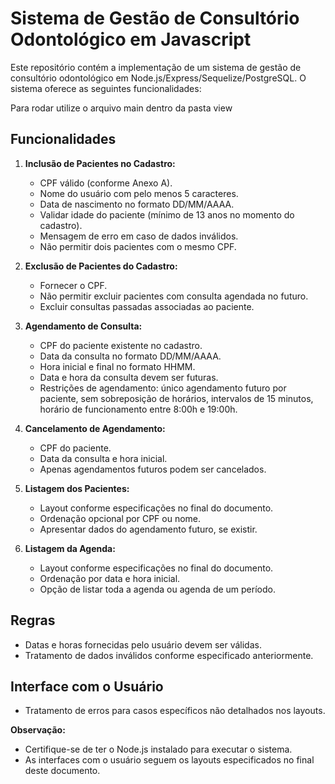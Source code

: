 # Sistema de Gestão de Consultório Odontológico em Javascript

Este repositório contém a implementação de um sistema de gestão de consultório odontológico em Node.js/Express/Sequelize/PostgreSQL. O sistema oferece as seguintes funcionalidades:

Para rodar utilize o arquivo main dentro da pasta view

## Funcionalidades

1. **Inclusão de Pacientes no Cadastro:**
   - CPF válido (conforme Anexo A).
   - Nome do usuário com pelo menos 5 caracteres.
   - Data de nascimento no formato DD/MM/AAAA.
   - Validar idade do paciente (mínimo de 13 anos no momento do cadastro).
   - Mensagem de erro em caso de dados inválidos.
   - Não permitir dois pacientes com o mesmo CPF.

2. **Exclusão de Pacientes do Cadastro:**
   - Fornecer o CPF.
   - Não permitir excluir pacientes com consulta agendada no futuro.
   - Excluir consultas passadas associadas ao paciente.

3. **Agendamento de Consulta:**
   - CPF do paciente existente no cadastro.
   - Data da consulta no formato DD/MM/AAAA.
   - Hora inicial e final no formato HHMM.
   - Data e hora da consulta devem ser futuras.
   - Restrições de agendamento: único agendamento futuro por paciente, sem sobreposição de horários, intervalos de 15 minutos, horário de funcionamento entre 8:00h e 19:00h.

4. **Cancelamento de Agendamento:**
   - CPF do paciente.
   - Data da consulta e hora inicial.
   - Apenas agendamentos futuros podem ser cancelados.

5. **Listagem dos Pacientes:**
   - Layout conforme especificações no final do documento.
   - Ordenação opcional por CPF ou nome.
   - Apresentar dados do agendamento futuro, se existir.

6. **Listagem da Agenda:**
   - Layout conforme especificações no final do documento.
   - Ordenação por data e hora inicial.
   - Opção de listar toda a agenda ou agenda de um período.

## Regras
- Datas e horas fornecidas pelo usuário devem ser válidas.
- Tratamento de dados inválidos conforme especificado anteriormente.

## Interface com o Usuário
- Tratamento de erros para casos específicos não detalhados nos layouts.

**Observação:**
- Certifique-se de ter o Node.js instalado para executar o sistema.
- As interfaces com o usuário seguem os layouts especificados no final deste documento.

